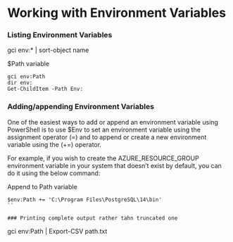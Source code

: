 # Working with Environment Variables

### Listing Environment Variables
gci env:* | sort-object name

$Path variable
```
gci env:Path
dir env:
Get-ChildItem -Path Env:
```

### Adding/appending Environment Variables
One of the easiest ways to add or append an environment variable using PowerShell is to use $Env to set an environment variable using the assignment operator (=) and to append or create a new environment variable using the (+=) operator.

For example, if you wish to create the AZURE_RESOURCE_GROUP environment variable in your system that doesn’t exist by default, you can do it using the below command:

Append to Path variable
```
$env:Path += 'C:\Program Files\PostgreSQL\14\bin'
``

### Printing complete output rather tahn truncated one
```
gci env:Path | Export-CSV path.txt
```
